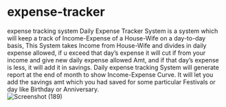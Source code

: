 # expense-tracker
expense tracking system 
Daily Expense Tracker System is a system which will keep a track of Income-Expense of a House-Wife on a day-to-day 
basis, This System takes Income from House-Wife and divides in daily expense allowed, if u exceed that day’s expense it 
will cut if from your income and give new daily expense allowed Amt, and if that day’s expense is less, it will add it in 
savings. Daily expense tracking System will generate report at the end of month to show Income-Expense Curve. It will let 
you add the savings amt which you had saved for some particular Festivals or day like Birthday or Anniversary.  
![Screenshot (189)](https://github.com/user-attachments/assets/dc4b1f89-2311-4f93-819e-0c35cb6a49ee)
